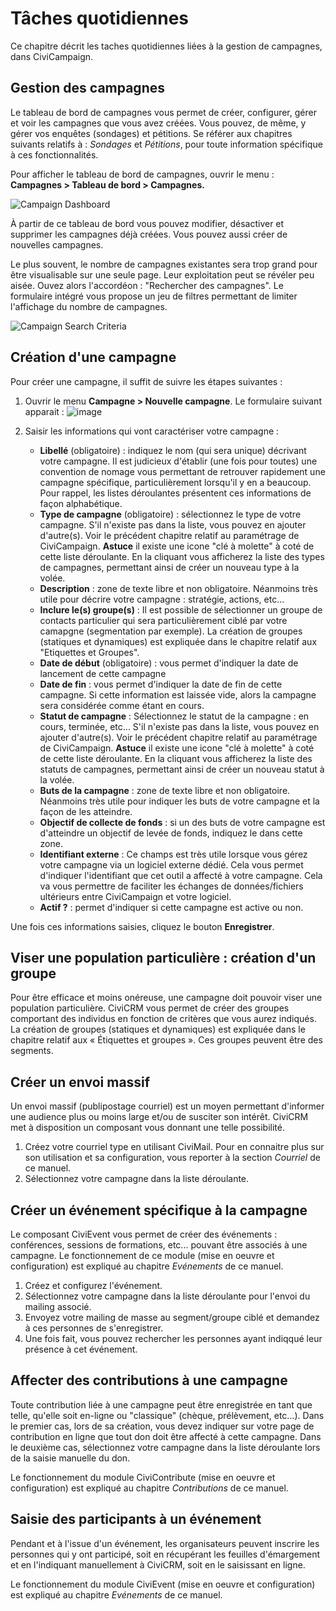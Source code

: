 Tâches quotidiennes
===================

Ce chapitre décrit les taches quotidiennes liées à la gestion de campagnes, dans CiviCampaign.

Gestion des campagnes
---------------------

Le tableau de bord de campagnes vous permet de créer, configurer, gérer et voir les campagnes que vous avez créées. Vous pouvez, de même, y gérer vos enquêtes (sondages) et pétitions. Se référer aux chapitres suivants relatifs à : *Sondages* et *Pétitions*, pour toute information spécifique à ces fonctionnalités.

Pour afficher le tableau de bord de campagnes, ouvrir le menu : **Campagnes > Tableau de bord > Campagnes.**

![Campaign Dashboard](/img/campaign_everyday_dashboard.png)

À partir de ce tableau de bord vous pouvez modifier, désactiver et supprimer les campagnes déjà créées. Vous pouvez aussi créer de nouvelles campagnes.

Le plus souvent, le nombre de campagnes existantes sera trop grand pour être visualisable sur une seule page. Leur exploitation peut se révéler peu aisée. Ouvez alors l'accordéon : "Rechercher des campagnes". Le formulaire intégré vous propose un jeu de filtres permettant de limiter l'affichage du nombre de campagnes.

![Campaign Search Criteria](/img/civicampaign-dashboard-search-criteria.png)

Création d'une campagne
-----------------------

Pour créer une campagne, il suffit de suivre les étapes suivantes :

1.   Ouvrir le menu **Campagne > Nouvelle campagne**. Le formulaire suivant apparait :
![image](/img/campaign_everyday_newcampaign.png)

2.  Saisir les informations qui vont caractériser votre campagne :
    -   **Libellé** (obligatoire) : indiquez le nom (qui sera unique) décrivant votre campagne. Il est judicieux d'établir (une fois pour toutes) une convention de nomage vous permettant de retrouver rapidement une campagne spécifique, particulièrement lorsqu'il y en a beaucoup. Pour rappel, les listes déroulantes présentent ces informations de façon alphabétique.
    -   **Type de campagne** (obligatoire) : sélectionnez le type de votre campagne. S'il n'existe pas dans la liste, vous pouvez en ajouter d'autre(s). Voir le précédent chapitre relatif au paramétrage de CiviCampaign. **Astuce** il existe une icone "clé à molette" à coté de cette liste déroulante. En la cliquant vous afficherez la liste des types de campagnes, permettant ainsi de créer un nouveau type à la volée. 
    -   **Description** : zone de texte libre et non obligatoire. Néanmoins très utile pour décrire votre campagne : stratégie, actions, etc...
    -   **Inclure le(s) groupe(s)** : Il est possible de sélectionner un groupe de contacts particulier qui sera particulièrement ciblé par votre camapgne (segmentation par exemple). La création de groupes (statiques et dynamiques) est expliquée dans le chapitre relatif aux "Etiquettes et Groupes".
    -   **Date de début** (obligatoire) : vous permet d'indiquer la date de lancement de cette campagne
    -   **Date de fin** : vous permet d'indiquer la date de fin de cette campagne. Si cette information est laissée vide, alors la campagne sera considérée comme étant en cours.
    -   **Statut de campagne** : Sélectionnez le statut de la campagne : en cours, terminée, etc... S'il n'existe pas dans la liste, vous pouvez en ajouter d'autre(s). Voir le précédent chapitre relatif au paramétrage de CiviCampaign. **Astuce** il existe une icone "clé à molette" à coté de cette liste déroulante. En la cliquant vous afficherez la liste des statuts de campagnes, permettant ainsi de créer un nouveau statut à la volée.
    -   **Buts de la campagne** : zone de texte libre et non obligatoire. Néanmoins très utile pour indiquer les buts de votre campagne et la façon de les atteindre.
    -   **Objectif de collecte de fonds** : si un des buts de votre campagne est d'atteindre un objectif de levée de fonds, indiquez le dans cette zone.
    -   **Identifiant externe** : Ce champs est très utile lorsque vous gérez votre campagne via un logiciel externe dédié. Cela vous permet d'indiquer l'identifiant que cet outil a affecté à votre campagne. Cela va vous permettre de faciliter les échanges de données/fichiers ultérieurs entre CiviCampaign et votre logiciel.
    -   **Actif ?** : permet d'indiquer si cette campagne est active ou non.

Une fois ces informations saisies, cliquez le bouton **Enregistrer**.

Viser une population particulière : création d'un groupe
--------------------------------------------------------

Pour être efficace et moins onéreuse, une campagne doit pouvoir viser une population particulière. CiviCRM vous permet de créer des groupes comportant des individus en fonction de critères que vous aurez indiqués. La création de groupes (statiques et dynamiques) est expliquée dans le chapitre relatif aux « Étiquettes et groupes ».
Ces groupes peuvent être des segments.

Créer un envoi massif
---------------------

Un envoi massif (publipostage courriel) est un moyen permettant d'informer une audience plus ou moins large et/ou de susciter son intérêt.
CiviCRM met à disposition un composant vous donnant une telle possibilité.

1.  Créez votre courriel type en utilisant CiviMail. Pour en connaitre plus sur son utilisation et sa configuration, vous reporter à la section *Courriel* de ce manuel.
2.  Sélectionnez votre campagne dans la liste déroulante.

Créer un événement spécifique à la campagne
-------------------------------------------

Le composant CiviEvent vous permet de créer des événements : conférences, sessions de formations, etc... pouvant être associés à une campagne. Le fonctionnement de ce module (mise en oeuvre et configuration) est expliqué au chapitre *Evénements* de ce manuel.

1.  Créez et configurez l'événement.
2.  Sélectionnez votre campagne dans la liste déroulante pour l'envoi du mailing associé.
3.  Envoyez votre mailing de masse au segment/groupe ciblé et demandez à ces personnes de s'enregistrer.
4.  Une fois fait, vous pouvez rechercher les personnes ayant indiqqué leur présence à cet événement.

Affecter des contributions à une campagne
-----------------------------------------

Toute contribution liée à une campagne peut être enregistrée en tant que telle, qu'elle soit en-ligne ou "classique" (chèque, prélèvement, etc...). Dans le premier cas, lors de sa création, vous devez indiquer sur votre page de contribution en ligne que tout don doit être affecté à cette campagne. Dans le deuxième cas, sélectionnez votre campagne dans la liste déroulante lors de la saisie manuelle du don.

Le fonctionnement du module CiviContribute (mise en oeuvre et configuration) est expliqué au chapitre *Contributions* de ce manuel.

Saisie des participants à un événement
--------------------------

Pendant et à l'issue d'un événement, les organisateurs peuvent inscrire les personnes qui y ont participé, soit en récupérant les feuilles d'émargement et en l'indiquant manuellement à CiviCRM, soit en le saisissant en ligne.

Le fonctionnement du module CiviEvent (mise en oeuvre et configuration) est expliqué au chapitre *Evénements* de ce manuel. 
